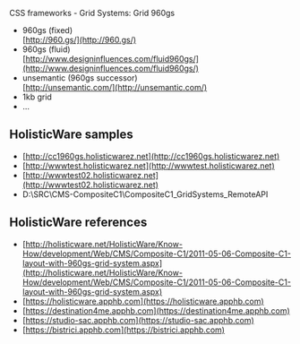﻿CSS frameworks - Grid Systems: Grid 960gs

 *	960gs (fixed)   
	[http://960.gs/](http://960.gs/)
 *	960gs (fluid)   
	[http://www.designinfluences.com/fluid960gs/](http://www.designinfluences.com/fluid960gs/)
 *  unsemantic (960gs successor)  
	[http://unsemantic.com/](http://unsemantic.com/)
 *	1kb grid  
 *	...  


## HolisticWare samples ##

 *	[http://cc1960gs.holisticwarez.net](http://cc1960gs.holisticwarez.net)  
 *	[http://wwwtest.holisticwarez.net](http://wwwtest.holisticwarez.net)
 *	[http://wwwtest02.holisticwarez.net](http://wwwtest02.holisticwarez.net)
 *	D:\SRC\CMS-CompositeC1\CompositeC1_GridSystems_RemoteAPI

## HolisticWare references ##
 *	[http://holisticware.net/HolisticWare/Know-How/development/Web/CMS/Composite-C1/2011-05-06-Composite-C1-layout-with-960gs-grid-system.aspx](http://holisticware.net/HolisticWare/Know-How/development/Web/CMS/Composite-C1/2011-05-06-Composite-C1-layout-with-960gs-grid-system.aspx)  
 *	[https://holisticware.apphb.com](https://holisticware.apphb.com)  
 *	[https://destination4me.apphb.com](https://destination4me.apphb.com)  
 *	[https://studio-sac.apphb.com](https://studio-sac.apphb.com)  
 *	[https://bistrici.apphb.com](https://bistrici.apphb.com)  
